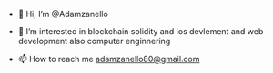 - 👋 Hi, I’m @Adamzanello
- 👀 I’m interested in blockchain solidity and ios devlement  and web development also  computer enginnering 
 

- 📫 How to reach me  adamzanello80@gmail.com

<!---
Adamzanello/Adamzanello is a ✨ special ✨ repository because its `README.md` (this file) appears on your GitHub profile.
You can click the Preview link to take a look at your changes.
--->
